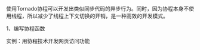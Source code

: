 使用Tornado协程可以开发出类似同步代码的异步行为。同时，因为协程本身不使用线程，所以减少了线程上下文切换的开销，是一种高效的开发模式。

1、编写协程函数

实例：用协程技术开发网页访问功能

```

```


